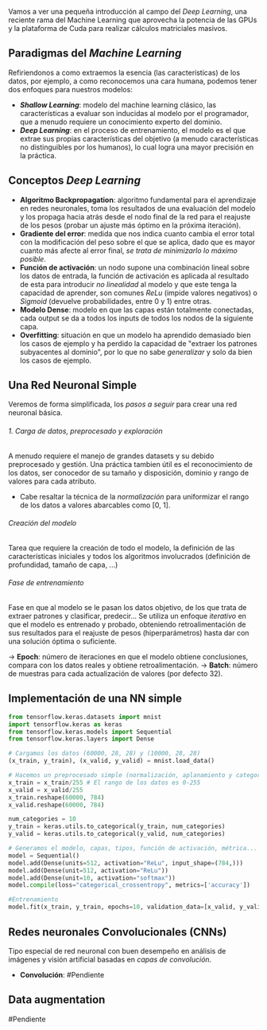 Vamos a ver una pequeña introducción al campo del *Deep Learning*, una reciente rama del Machine Learning que aprovecha la potencia de las GPUs y la plataforma de Cuda para realizar cálculos matriciales masivos.

## Paradigmas del *Machine Learning*
Refiriendonos a como extraemos la esencia (las características) de los datos, por ejemplo, a como reconocemos una cara humana, podemos tener dos enfoques para nuestros modelos:

- ***Shallow Learning***: modelo del machine learning clásico, las características a evaluar son inducidas al modelo por el programador, que a menudo requiere un conocimiento experto del dominio.
- ***Deep Learning***: en el proceso de entrenamiento, el modelo es el que extrae sus propias características del objetivo (a menudo características no distinguibles por los humanos), lo cual logra una mayor precisión en la práctica.

## Conceptos *Deep Learning*

 - **Algoritmo Backpropagation**: algoritmo fundamental para el aprendizaje en redes neuronales, toma los resultados de una evaluación del modelo y los propaga hacia atrás desde el nodo final de la red para el reajuste de los pesos (probar un ajuste más óptimo en la próxima iteración).
- **Gradiente del error**: medida que nos indica cuanto cambia el error total con la modificación del peso sobre el que se aplica, dado que es mayor cuanto más afecte al error final, *se trata de minimizarlo lo máximo posible*.
- **Función de activación**: un nodo supone una combinación lineal sobre los datos de entrada, la función de activación es aplicada al resultado de esta para introducir *no linealidad* al modelo y que este tenga la capacidad de aprender, son comunes *ReLu* (impide valores negativos) o *Sigmoid* (devuelve probabilidades, entre 0 y 1) entre otras.
- **Modelo Dense**: modelo en que las capas están totalmente conectadas, cada output se da a todos los inputs de todos los nodos de la siguiente capa.
- **Overfitting**: situación en que un modelo ha aprendido demasiado bien los casos de ejemplo y ha perdido la capacidad de "extraer los patrones subyacentes al dominio", por lo que no sabe *generalizar* y solo da bien los casos de ejemplo. 

## Una Red Neuronal Simple
Veremos de forma simplificada, los *pasos a seguir* para crear una red neuronal básica.

###### 1. Carga de datos, preprocesado y exploración
A menudo requiere el manejo de grandes datasets y su debido preprocesado y gestión. Una práctica tambien útil es el reconocimiento de los datos, ser conocedor de su tamaño y disposición, dominio y rango de valores para cada atributo.

- Cabe resaltar la técnica de la *normalización* para uniformizar el rango de los datos a valores abarcables como [0, 1].

###### Creación del modelo
Tarea que requiere la creación de todo el modelo, la definición de las características iniciales y todos los algoritmos involucrados (definición de profundidad, tamaño de capa, ...)

###### Fase de entrenamiento
Fase en que al modelo se le pasan los datos objetivo, de los que trata de extraer patrones y clasificar, predecir... Se utiliza un enfoque *iterativo* en que el modelo es entrenado y probado, obteniendo retroalimentación de sus resultados para el reajuste de pesos (hiperparámetros) hasta dar con una solución óptima o suficiente.

-> **Epoch**: número de iteraciones en que el modelo obtiene conclusiones, compara con los datos reales y obtiene retroalimentación.
-> **Batch**: número de muestras para cada actualización de valores (por defecto 32).

## Implementación de una NN simple

``` Python
from tensorflow.keras.datasets import mnist
import tensorflow.keras as keras
from tensorflow.keras.models import Sequential
from tensorflow.keras.layers import Dense

# Cargamos los datos (60000, 28, 28) y (10000, 28, 28)
(x_train, y_train), (x_valid, y_valid) = mnist.load_data()

# Hacemos un preprocesado simple (normalización, aplanamiento y categorización)
x_train = x_train/255 # El rango de los datos es 0-255
x_valid = x_valid/255
x_train.reshape(60000, 784)
x_valid.reshape(60000, 784)

num_categories = 10
y_train = keras.utils.to_categorical(y_train, num_categories)
y_valid = keras.utils.to_categorical(y_valid, num_categories)

# Generamos el modelo, capas, tipos, función de activación, métrica...
model = Sequential()
model.add(Dense(units=512, activation="ReLu", input_shape=(784,)))
model.add(Dense(unit=512, activation="ReLu"))
model.add(Dense(unit=10, activation="softmax"))
model.compile(loss="categorical_crossentropy", metrics=['accuracy'])

#Entrenamiento
model.fit(x_train, y_train, epochs=10, validation_data=[x_valid, y_valid])

```


## Redes neuronales Convolucionales (CNNs)
Tipo especial de red neuronal con buen desempeño en análisis de imágenes y visión artificial basadas en *capas de convolución*.

- **Convolución**: #Pendiente


## Data augmentation
#Pendiente

